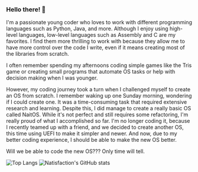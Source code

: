 ### Hello there! 👋

I'm a passionate young coder who loves to work with different programming languages such as Python, Java, and more.
Although I enjoy using high-level languages, low-level languages such as Assembly and C are my favorites. I find them more thrilling to work with because they allow me to have more control over the code I write, even if it means creating most of the libraries from scratch.

I often remember spending my afternoons coding simple games like the Tris game or creating small programs that automate OS tasks or help with decision making when I was younger.

However, my coding journey took a turn when I challenged myself to create an OS from scratch.
I remember waking up one Sunday morning, wondering if I could create one.
It was a time-consuming task that required extensive research and learning. Despite this, I did manage to create a really basic OS called NaitOS.
While it's not perfect and still requires some refactoring, I'm really proud of what I accomplished so far. I'm no longer coding it, because I recently teamed up with a friend, and we decided to create another OS, this time using UEFI to make it simpler and newer. And now, due to my better coding experience, I should be able to make the new OS better.

Will we be able to code the new OS??? Only time will tell.

![Top Langs](https://github-readme-stats.vercel.app/api/top-langs/?username=Natisfaction&layout=compact)
![Natisfaction's GitHub stats](https://github-readme-stats.vercel.app/api?username=Natisfaction&show_icons=true)
